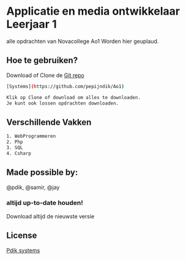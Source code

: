 # Applicatie en media ontwikkelaar Leerjaar 1

alle opdrachten van Novacollege Ao1 Worden hier geuplaud.

## Hoe te gebruiken?

Download of Clone de [Git repo](https://github.com/pepijndik/Ao1)

```bash
[Systems](https://github.com/pepijndik/Ao1)

Klik op Clone of download om alles te downloaden.
Je kunt ook lossen opdrachten downloaden.
```

##  Verschillende Vakken

```bash
1. WebProgrammeren
2. Php
3. SQL
4. Csharp
```

## Made possible by:
@pdik,  @samir, @jay

### altijd up-to-date houden!
Download altijd de nieuwste versie

## License
[Pdik systems](https://pdik.nl/)
